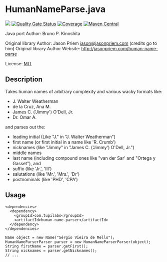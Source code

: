 # HumanNameParse.java

![](https://github.com/tupilabs/HumanNameParser.java/workflows/CI/badge.svg)
[![Quality Gate Status](https://sonarcloud.io/api/project_badges/measure?project=tupilabs_HumanNameParser.java&metric=alert_status)](https://sonarcloud.io/dashboard?id=tupilabs_HumanNameParser.java)
[![Coverage](https://sonarcloud.io/api/project_badges/measure?project=tupilabs_HumanNameParser.java&metric=coverage)](https://sonarcloud.io/dashboard?id=tupilabs_HumanNameParser.java)
[![Maven Central](https://maven-badges.herokuapp.com/maven-central/com.tupilabs/human-name-parser/badge.svg)](https://maven-badges.herokuapp.com/maven-central/com.tupilabs/human-name-parser)

Java port Author: Bruno P. Kinoshita

Original library Author: Jason Priem jason@jasonpriem.com (credits go to him)
Original library Author Website: http://jasonpriem.com/human-name-parse

License: [MIT](http://www.opensource.org/licenses/mit-license.php)

## Description
Takes human names of arbitrary complexity and various wacky formats like:

* J. Walter Weatherman 
* de la Cruz, Ana M. 
* James C. ('Jimmy') O'Dell, Jr.
* Dr. Omar A.

and parses out the:

* leading initial (Like "J." in "J. Walter Weatherman")
* first name (or first initial in a name like 'R. Crumb')
* nicknames (like "Jimmy" in "James C. ('Jimmy') O'Dell, Jr.")
* middle names
* last name (including compound ones like "van der Sar' and "Ortega y Gasset"), and
* suffix (like 'Jr.', 'III')
* salutations (like 'Mr.', 'Mrs.', 'Dr')
* postnominals (like 'PHD', 'CPA')

## Usage

```
<dependencies>
  <dependency>
    <groupId>com.tupilabs</groupId>
    <artifactId>human-name-parser</artifactId>
  </dependency>
</dependencies>
```

```
Name object = new Name("Sérgio Vieira de Mello");
HumanNameParserParser parser = new HumanNameParserParser(object);
String firstName = parser.getFirst();
String nicknames = parser.getNicknames();
// ...
```